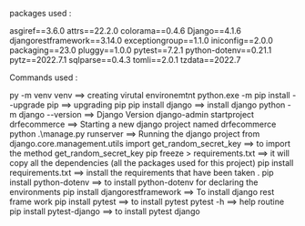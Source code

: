 packages used : 

asgiref==3.6.0
attrs==22.2.0
colorama==0.4.6
Django==4.1.6
djangorestframework==3.14.0
exceptiongroup==1.1.0
iniconfig==2.0.0
packaging==23.0
pluggy==1.0.0
pytest==7.2.1
python-dotenv==0.21.1
pytz==2022.7.1
sqlparse==0.4.3
tomli==2.0.1
tzdata==2022.7


Commands used : 


py -m venv venv                                                 ==> creating virutal environemtnt
python.exe -m pip install --upgrade pip                         ==> upgrading pip
pip install django                                              ==> install django 
python -m django  --version                                     ==> Django Version
django-admin startproject drfecommerce                          ==> Starting a new django project named drfecommerce
python .\manage.py runserver                                    ==> Running the django project
from django.core.management.utils import get_random_secret_key  ==> to import the method get_random_secret_key
pip freeze > requirements.txt                                   ==> it will copy all the dependencies (all the packages used for this project)
pip install requirements.txt                                    ==> install the requirements that have been taken .
pip install python-dotenv                                       ==> to install python-dotenv for declaring the environments
pip install djangorestframework                                 ==> To install django rest frame work
pip install pytest                                              ==> to install pytest 
pytest -h                                                       ==> help routine
pip install pytest-django                                       ==> to install pytest django 










